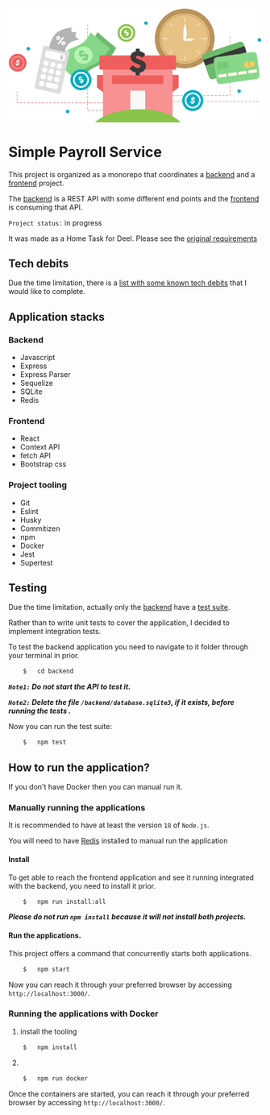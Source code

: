 ![Payroll](./frontend/public/img/payrollb.png "Payroll")

# Simple Payroll Service

This project is organized as a monorepo that coordinates a [backend](./backend) and a [frontend](./frontend) project.

The [backend](./backend) is a REST API with some different end points and the [frontend](./frontend) is consuming that API.


`Project status:` in progress

It was made as a Home Task for Deel. Please see the [original requirements](./README_original.md)

## Tech debits

Due the time limitation, there is a [list with some known tech debits](./TECH-DEBITS.md) that I would like to complete.

## Application stacks

### Backend

- Javascript
- Express
- Express Parser
- Sequelize
- SQLite
- Redis

### Frontend

- React
- Context API
- fetch API
- Bootstrap css

### Project tooling

- Git
- Eslint
- Husky
- Commitizen
- npm
- Docker
- Jest
- Supertest



## Testing

Due the time limitation, actually only the [backend](./backend) have a [test suite](./backend/test/integration/).

Rather than to write unit tests to cover the application, I decided to implement integration tests.

To test the backend application you need to navigate to it folder through your terminal in prior.

```bash
    $   cd backend
```

***`Note1:`  Do not start the API to test it.***

***`Note2:`  Delete the file `/backend/database.sqlite3`, if it exists, before running the tests .***

Now you can run the test suite:

```bash
    $   npm test
```


## How to run the application?

If you don't have Docker then you can manual run it.

### Manually running the applications

It is recommended to have at least the version `18` of `Node.js`.

You will need to have [Redis](https://redis.io/docs/install/install-redis/) installed to manual run the application

#### Install

To get able to reach the frontend application and see it running integrated with the backend, you need to install it prior.

```bash
    $   npm run install:all
```

***Please do not run `npm install` because it will not install both projects.***

#### Run the applications.

This project offers a command that concurrently starts both applications.

```bash
    $   npm start
```

Now you can reach it through your preferred browser by accessing `http://localhost:3000/`.


### Running the applications with Docker


1. install the tooling


```bash
    $   npm install
```

2. 

```bash
    $   npm run docker
```

Once the containers are started, you can reach it through your preferred browser by accessing `http://localhost:3000/`.
